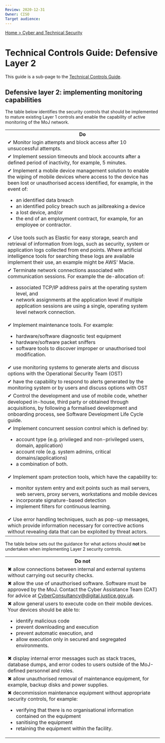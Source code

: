```yaml
---
Review: 2020-12-31
Owner: CISO
Target audience:
---
```


[Home > Cyber and Technical Security](home-security-policies-guides.md)

# Technical Controls Guide: Defensive Layer 2

This guide is a sub-page to the [Technical Controls Guide](technical-security-controls-guide.md).

## Defensive layer 2: implementing monitoring capabilities

The table below identifies the security controls that should be implemented to mature existing Layer 1 controls and enable the capability of active monitoring of the MoJ network.  

<table>
<tr><th>Do</th></tr>
<tr><td>✔ Monitor login attempts and block access after 10 unsuccessful attempts.</td></tr>
<tr><td>✔ Implement session timeouts and block accounts after a defined period of inactivity, for example, 5 minutes.</td></tr>
<tr><td>✔ Implement a mobile device management solution to enable the wiping of mobile devices where access to the device has been lost or unauthorised access identified, for example, in the event of:
<ul>
<li>an identified data breach</li>
<li>an identified policy breach such as jailbreaking a device</li>
<li>a lost device, and/or</li>
<li>the end of an employment contract, for example, for an employee or contractor.</li></ul></td></tr>
<tr><td>✔ Use tools such as Elastic for easy storage, search and retrieval of information from logs, such as security, system or application logs collected from end points.  Where artificial intelligence tools for searching these logs are available implement their use, an example might be AWS' Macie.</td></tr>
<tr><td>✔ Terminate network connections associated with communication sessions. For example the de-allocation of:
<ul>
<li>associated TCP/IP address pairs at the operating system level, and</li>
<li>network assignments at the application level  if multiple application sessions are using a single, operating system level network connection.</li></ul></td></tr>
<tr><td>✔ Implement maintenance tools. For example:
<ul>
<li>hardware/software diagnostic test equipment</li>
<li>hardware/software packet sniffers</li>
<li>software tools to discover improper or unauthorised tool modification.</li></ul></td></tr>
<tr><td>✔ use monitoring systems to generate alerts and discuss options with the Operational Security Team (OST)</td></tr>
<tr><td>✔ have the capability to respond to alerts generated by the monitoring system or by users and discuss options with OST</t></tr>
<tr><td>✔ Control the development and use of mobile code, whether developed in-house, third party or obtained through acquisitions, by following a formalised development and onboarding process, see Software Development Life Cycle guide.</td></tr>
<tr><td>✔ Implement concurrent session control which is defined by:
<ul>
<li>account type (e.g. privileged and non-privileged users, domain, application)</li>
<li>account role (e.g. system admins, critical domains/applications)</li>
<li>a combination of both.</li></ul></td></tr>
<tr><td>✔ Implement spam protection tools, which have the capability to:
<ul>
<li>monitor system entry and exit points such as mail servers, web servers, proxy servers, workstations and mobile devices</li>
<li>incorporate signature-based detection</li>
<li>implement filters for continuous learning.</li></ul></td></tr>
<tr><td>✔ Use error handling techniques, such as pop-up messages, which provide information necessary for corrective actions without revealing data that can be exploited by threat actors.</td></tr>
</table>

The table below sets out the guidance for what actions should **not** be undertaken when implementing Layer 2 security controls.

<table>
<tr><th>Do not</th></tr>
<tr><td>✖ allow connections between internal and external systems without carrying out security checks.</td></tr>
<tr><td>✖ allow the use of unauthorised software.  Software must be approved by the MoJ. Contact the Cyber Assistance Team (CAT) for advice at <a href="mailto:CyberConsultancy@digital.justice.gov.uk">CyberConsultancy@digital.justice.gov.uk</a>.</td></tr>
<tr><td>✖ allow general users to execute code on their mobile devices. Your devices should be able to:
<ul>
<li>identify malicious code</li>
<li>prevent downloading and execution</li>
<li>prevent automatic execution, and</li>
<li>allow execution only in secured and segregated environments.</li></ul></td></tr>
<tr><td>✖ display internal error messages such as stack traces, database dumps, and error codes to users outside of the MoJ-defined personnel and roles.</td></tr>
<tr><td>✖ allow unauthorised removal of maintenance equipment, for example, backup disks and power supplies.</td></tr>
<tr><td>✖ decommission maintenance equipment without appropriate security controls, for example:
<ul>
<li>verifying that there is no organisational information contained on the equipment</li>
<li>sanitising the equipment</li>
<li>retaining the equipment within the facility.</li></ul></td></tr>
</table>
